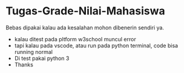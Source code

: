 # Tugas-Grade-Nilai-Mahasiswa
Bebas dipakai kalau ada kesalahan mohon dibenerin sendiri ya.
- kalau ditest pada pltform w3school muncul error
- tapi kalau pada vscode, atau run pada python terminal, code bisa running normal
- Di test pakai python 3
- Thanks
